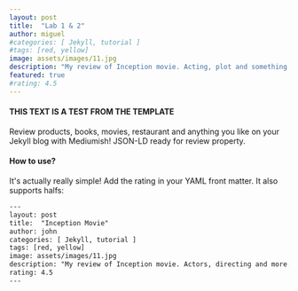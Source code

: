 ```yaml
---
layout: post
title:  "Lab 1 & 2"
author: miguel
#categories: [ Jekyll, tutorial ]
#tags: [red, yellow]
image: assets/images/11.jpg
description: "My review of Inception movie. Acting, plot and something else in this short description."
featured: true
#rating: 4.5
---
```

#### THIS TEXT IS A TEST FROM THE TEMPLATE

Review products, books, movies, restaurant and anything you like on your Jekyll blog with Mediumish! JSON-LD ready for review property.

#### How to use?

It's actually really simple! Add the rating in your YAML front matter. It also supports halfs:

```html
---
layout: post
title:  "Inception Movie"
author: john
categories: [ Jekyll, tutorial ]
tags: [red, yellow]
image: assets/images/11.jpg
description: "My review of Inception movie. Actors, directing and more."
rating: 4.5
---
```

